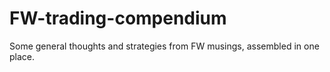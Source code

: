 # FW-trading-compendium
Some general thoughts and strategies from FW musings, assembled in one place.